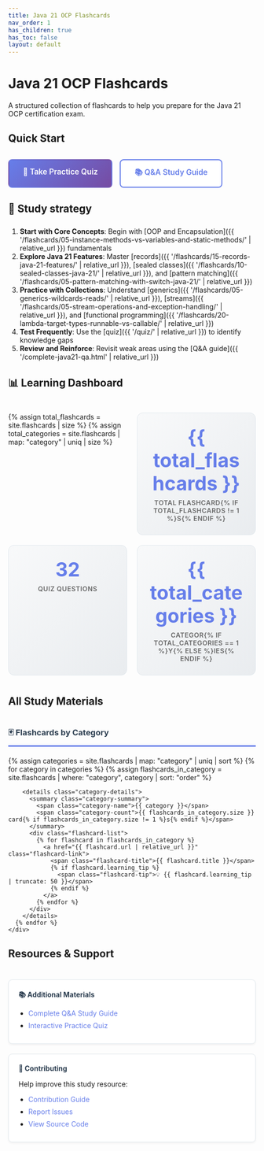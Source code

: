 ```yaml
---
title: Java 21 OCP Flashcards
nav_order: 1
has_children: true
has_toc: false
layout: default
---
```


# Java 21 OCP Flashcards

A structured collection of flashcards to help you prepare for the Java 21 OCP certification exam.

## Quick Start

<div class="quick-actions">
  <a href="{{ '/quiz/' | relative_url }}" class="btn btn-primary">
    🎯 Take Practice Quiz
  </a>
  <a href="{{ '/complete-java21-qa.html' | relative_url }}" class="btn btn-secondary">
    📚 Q&A Study Guide
  </a>
</div>

## 📖 Study strategy

<div style="margin-bottom: 25px;"></div>


1. **Start with Core Concepts**: Begin with [OOP and Encapsulation]({{ '/flashcards/05-instance-methods-vs-variables-and-static-methods/' | relative_url }}) fundamentals
2. **Explore Java 21 Features**: Master [records]({{ '/flashcards/15-records-java-21-features/' | relative_url }}), [sealed classes]({{ '/flashcards/10-sealed-classes-java-21/' | relative_url }}), and [pattern matching]({{ '/flashcards/05-pattern-matching-with-switch-java-21/' | relative_url }})
3. **Practice with Collections**: Understand [generics]({{ '/flashcards/05-generics-wildcards-reads/' | relative_url }}), [streams]({{ '/flashcards/05-stream-operations-and-exception-handling/' | relative_url }}), and [functional programming]({{ '/flashcards/20-lambda-target-types-runnable-vs-callable/' | relative_url }})
4. **Test Frequently**: Use the [quiz]({{ '/quiz/' | relative_url }}) to identify knowledge gaps
5. **Review and Reinforce**: Revisit weak areas using the [Q&A guide]({{ '/complete-java21-qa.html' | relative_url }})

## 📊 Learning Dashboard

<div class="stats-grid">
  {% assign total_flashcards = site.flashcards | size %}
  {% assign total_categories = site.flashcards | map: "category" | uniq | size %}
  
  <div class="stat-card">
    <div class="stat-number">{{ total_flashcards }}</div>
    <div class="stat-label">Total Flashcard{% if total_flashcards != 1 %}s{% endif %}</div>
  </div>
  
  <div class="stat-card">
    <div class="stat-number">32</div>
    <div class="stat-label">Quiz Questions</div>
  </div>
  
  <div class="stat-card">
    <div class="stat-number">{{ total_categories }}</div>
    <div class="stat-label">Categor{% if total_categories == 1 %}y{% else %}ies{% endif %}</div>
  </div>
</div>

## All Study Materials

<div class="materials-grid">
  <div class="material-section">
    <h3>🃏 Flashcards by Category</h3>
    <div class="flashcard-index">
      {% assign categories = site.flashcards | map: "category" | uniq | sort %}
      {% for category in categories %}
        {% assign flashcards_in_category = site.flashcards | where: "category", category | sort: "order" %}
        
        <details class="category-details">
          <summary class="category-summary">
            <span class="category-name">{{ category }}</span>
            <span class="category-count">{{ flashcards_in_category.size }} card{% if flashcards_in_category.size != 1 %}s{% endif %}</span>
          </summary>
          <div class="flashcard-list">
            {% for flashcard in flashcards_in_category %}
              <a href="{{ flashcard.url | relative_url }}" class="flashcard-link">
                <span class="flashcard-title">{{ flashcard.title }}</span>
                {% if flashcard.learning_tip %}
                  <span class="flashcard-tip">💡 {{ flashcard.learning_tip | truncate: 50 }}</span>
                {% endif %}
              </a>
            {% endfor %}
          </div>
        </details>
      {% endfor %}
    </div>
  </div>
</div>

## Resources & Support

<div class="resources-grid">
  <div class="resource-card">
    <h4>📚 Additional Materials</h4>
    <ul>
      <li><a href="{{ '/complete-java21-qa.html' | relative_url }}">Complete Q&A Study Guide</a></li>
      <li><a href="{{ '/quiz/' | relative_url }}">Interactive Practice Quiz</a></li>
    </ul>
  </div>
  
  <div class="resource-card">
    <h4>🤝 Contributing</h4>
    <p>Help improve this study resource:</p>
    <ul>
      <li><a href="https://github.com/Anasss/java21docCards/blob/main/CONTRIBUTING.md" target="_blank">Contribution Guide</a></li>
      <li><a href="https://github.com/Anasss/java21docCards/issues" target="_blank">Report Issues</a></li>
      <li><a href="https://github.com/Anasss/java21docCards" target="_blank">View Source Code</a></li>
    </ul>
  </div>
</div>

<style>
.quick-actions {
  display: flex;
  gap: 15px;
  margin: 30px 0;
  flex-wrap: wrap;
  justify-content: flex-start;
}

.btn {
  display: inline-block;
  padding: 14px 28px;
  text-decoration: none;
  border-radius: 8px;
  font-weight: 600;
  text-align: center;
  transition: all 0.3s ease;
  font-size: 1.1em;
}

.btn-primary {
  background: linear-gradient(135deg, #667eea, #764ba2);
  color: white;
  border: 2px solid transparent;
}

.btn-primary:hover {
  transform: translateY(-3px);
  box-shadow: 0 10px 25px rgba(102, 126, 234, 0.3);
  text-decoration: none;
  color: white;
}

.btn-secondary {
  background: white;
  color: #667eea;
  border: 2px solid #667eea;
}

.btn-secondary:hover {
  background: #667eea;
  color: white;
  text-decoration: none;
  transform: translateY(-2px);
}

/* Stats Grid */
.stats-grid {
  display: grid;
  grid-template-columns: repeat(auto-fit, minmax(180px, 1fr));
  gap: 20px;
  margin: 40px 0;
}

.stat-card {
  text-align: center;
  padding: 25px;
  background: linear-gradient(135deg, #f8f9fa, #e9ecef);
  border-radius: 12px;
  border: 1px solid #e1e8ed;
  transition: transform 0.3s ease;
}

.stat-card:hover {
  transform: translateY(-5px);
}

.stat-number {
  font-size: 2.8em;
  font-weight: bold;
  color: #667eea;
  margin-bottom: 8px;
}

.stat-label {
  color: #666;
  font-size: 0.95em;
  text-transform: uppercase;
  letter-spacing: 0.5px;
  font-weight: 600;
}

/* Materials Grid */
.materials-grid {
  margin: 40px 0;
}

.material-section h3 {
  color: #2c3e50;
  border-bottom: 3px solid #667eea;
  padding-bottom: 10px;
  margin-bottom: 20px;
}

/* Collapsible Categories */
.category-details {
  margin-bottom: 15px;
  border: 1px solid #e1e8ed;
  border-radius: 8px;
  overflow: hidden;
}

.category-summary {
  padding: 15px 20px;
  background: #f8f9fa;
  cursor: pointer;
  display: flex;
  justify-content: space-between;
  align-items: center;
  transition: background-color 0.3s ease;
  list-style: none;
}

.category-summary::-webkit-details-marker {
  display: none;
}

.category-summary::marker {
  content: "";
}

.category-summary:hover {
  background: #e9ecef;
}

.category-name {
  font-weight: 600;
  color: #2c3e50;
}

.category-count {
  background: #667eea;
  color: white;
  padding: 4px 12px;
  border-radius: 12px;
  font-size: 0.8em;
  font-weight: 600;
}

.flashcard-list {
  padding: 10px;
  background: white;
}

.flashcard-link {
  display: block;
  padding: 12px 15px;
  text-decoration: none;
  color: #333;
  border-bottom: 1px solid #f0f0f0;
  transition: all 0.3s ease;
}

.flashcard-link:last-child {
  border-bottom: none;
}

.flashcard-link:hover {
  background: #f8f9ff;
  color: #667eea;
  text-decoration: none;
  padding-left: 20px;
}

.flashcard-title {
  font-weight: 500;
  display: block;
}

.flashcard-tip {
  font-size: 0.85em;
  color: #666;
  font-style: italic;
  display: block;
  margin-top: 4px;
}

/* Resources Grid */
.resources-grid {
  display: grid;
  grid-template-columns: repeat(auto-fit, minmax(300px, 1fr));
  gap: 20px;
  margin: 40px 0;
}

.resource-card {
  padding: 20px;
  background: white;
  border: 1px solid #e1e8ed;
  border-radius: 8px;
  box-shadow: 0 2px 4px rgba(0,0,0,0.05);
}

.resource-card h4 {
  color: #2c3e50;
  margin: 0 0 15px 0;
}

.resource-card ul {
  margin: 0;
  padding-left: 20px;
}

.resource-card li {
  margin-bottom: 8px;
}

.resource-card a {
  color: #667eea;
  text-decoration: none;
}

.resource-card a:hover {
  text-decoration: underline;
}

/* Responsive Design */
@media (max-width: 768px) {
  .quick-actions {
    flex-direction: column;
    gap: 10px;
  }
  
  .btn {
    font-size: 1em;
    padding: 12px 20px;
  }
  
  .stats-grid {
    grid-template-columns: repeat(auto-fit, minmax(140px, 1fr));
    gap: 15px;
  }
  
  .stat-card {
    padding: 20px 15px;
  }
  
  .stat-number {
    font-size: 2.2em;
  }
  
  .resources-grid {
    grid-template-columns: 1fr;
  }
  
  .category-summary {
    padding: 12px 15px;
    flex-direction: column;
    align-items: flex-start;
    gap: 5px;
  }
}

/* Focus states for accessibility */
.btn:focus,
.flashcard-link:focus {
  outline: 2px solid #667eea;
  outline-offset: 2px;
}

/* Smooth scrolling for anchor links */
html {
  scroll-behavior: smooth;
}
</style>